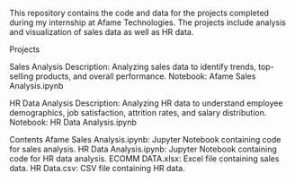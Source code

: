 This repository contains the code and data for the projects completed during my internship at Afame Technologies. The projects include analysis and visualization of sales data as well as HR data.

Projects

Sales Analysis Description: Analyzing sales data to identify trends, top-selling products, and overall performance. Notebook: Afame Sales Analysis.ipynb

HR Data Analysis Description: Analyzing HR data to understand employee demographics, job satisfaction, attrition rates, and salary distribution. Notebook: HR Data Analysis.ipynb

Contents Afame Sales Analysis.ipynb: Jupyter Notebook containing code for sales analysis. HR Data Analysis.ipynb: Jupyter Notebook containing code for HR data analysis. ECOMM DATA.xlsx: Excel file containing sales data. HR Data.csv: CSV file containing HR data.
